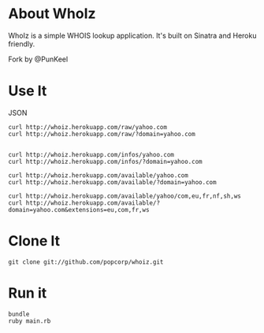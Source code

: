 About WhoIz
===========

WhoIz is a simple WHOIS lookup application. It's built on Sinatra and Heroku friendly.

Fork by @PunKeel

Use It
======

JSON

    curl http://whoiz.herokuapp.com/raw/yahoo.com
    curl http://whoiz.herokuapp.com/raw/?domain=yahoo.com


    curl http://whoiz.herokuapp.com/infos/yahoo.com
    curl http://whoiz.herokuapp.com/infos/?domain=yahoo.com

    curl http://whoiz.herokuapp.com/available/yahoo.com
    curl http://whoiz.herokuapp.com/available/?domain=yahoo.com

    curl http://whoiz.herokuapp.com/available/yahoo/com,eu,fr,nf,sh,ws
    curl http://whoiz.herokuapp.com/available/?domain=yahoo.com&extensions=eu,com,fr,ws


Clone It
========
    git clone git://github.com/popcorp/whoiz.git


Run it
======
    bundle
    ruby main.rb
